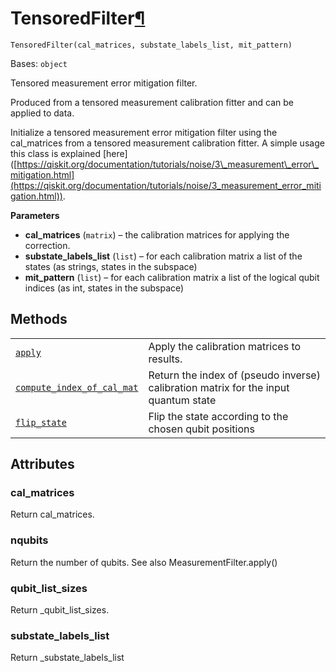 # TensoredFilter[¶](#tensoredfilter "Permalink to this headline")

<span id="undefined" />

`TensoredFilter(cal_matrices, substate_labels_list, mit_pattern)`

Bases: `object`

Tensored measurement error mitigation filter.

Produced from a tensored measurement calibration fitter and can be applied to data.

Initialize a tensored measurement error mitigation filter using the cal\_matrices from a tensored measurement calibration fitter. A simple usage this class is explained \[here] ([https://qiskit.org/documentation/tutorials/noise/3\_measurement\_error\_mitigation.html](https://qiskit.org/documentation/tutorials/noise/3_measurement_error_mitigation.html)).

**Parameters**

*   **cal\_matrices** (`matrix`) – the calibration matrices for applying the correction.
*   **substate\_labels\_list** (`list`) – for each calibration matrix a list of the states (as strings, states in the subspace)
*   **mit\_pattern** (`list`) – for each calibration matrix a list of the logical qubit indices (as int, states in the subspace)

## Methods

|                                                                                                                                                                                                                                 |                                                                                     |
| ------------------------------------------------------------------------------------------------------------------------------------------------------------------------------------------------------------------------------- | ----------------------------------------------------------------------------------- |
| [`apply`](qiskit.ignis.mitigation.TensoredFilter.apply#qiskit.ignis.mitigation.TensoredFilter.apply "qiskit.ignis.mitigation.TensoredFilter.apply")                                                                             | Apply the calibration matrices to results.                                          |
| [`compute_index_of_cal_mat`](qiskit.ignis.mitigation.TensoredFilter.compute_index_of_cal_mat#qiskit.ignis.mitigation.TensoredFilter.compute_index_of_cal_mat "qiskit.ignis.mitigation.TensoredFilter.compute_index_of_cal_mat") | Return the index of (pseudo inverse) calibration matrix for the input quantum state |
| [`flip_state`](qiskit.ignis.mitigation.TensoredFilter.flip_state#qiskit.ignis.mitigation.TensoredFilter.flip_state "qiskit.ignis.mitigation.TensoredFilter.flip_state")                                                         | Flip the state according to the chosen qubit positions                              |

## Attributes

<span id="undefined" />

### cal\_matrices

Return cal\_matrices.

<span id="undefined" />

### nqubits

Return the number of qubits. See also MeasurementFilter.apply()

<span id="undefined" />

### qubit\_list\_sizes

Return \_qubit\_list\_sizes.

<span id="undefined" />

### substate\_labels\_list

Return \_substate\_labels\_list

